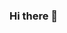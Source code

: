 ### Hi there 👋

<!--
**eugne-cloud/eugne-cloud** is a ✨ _special_ ✨ repository because its `README.md` (this file) appears on your GitHub profile.

Here are some ideas to get you started:

- 🔭 I’m Eugne
- 🌱 I’m currently an undergraduate mechanical engineering student
- 💬 Ask me about anything
- 📫 How to reach me: eugne.eng@gmail.com
-->
